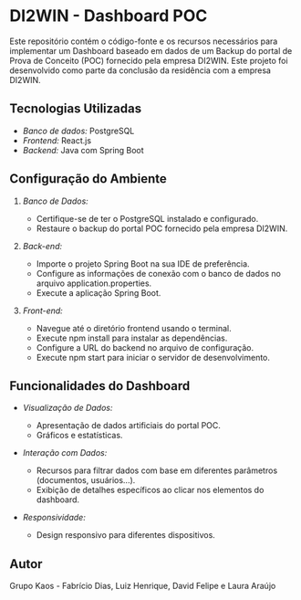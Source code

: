 # DI2WIN - Dashboard POC

Este repositório contém o código-fonte e os recursos necessários para implementar um Dashboard baseado em dados de um Backup do portal de Prova de Conceito (POC) fornecido pela empresa DI2WIN. Este projeto foi desenvolvido como parte da conclusão da residência com a empresa DI2WIN.

## Tecnologias Utilizadas

- *Banco de dados:* PostgreSQL
- *Frontend:* React.js
- *Backend:* Java com Spring Boot

## Configuração do Ambiente

1. *Banco de Dados:*
   - Certifique-se de ter o PostgreSQL instalado e configurado.
   - Restaure o backup do portal POC fornecido pela empresa DI2WIN.

2. *Back-end:*
   - Importe o projeto Spring Boot na sua IDE de preferência.
   - Configure as informações de conexão com o banco de dados no arquivo application.properties.
   - Execute a aplicação Spring Boot.

3. *Front-end:*
   - Navegue até o diretório frontend usando o terminal.
   - Execute npm install para instalar as dependências.
   - Configure a URL do backend no arquivo de configuração.
   - Execute npm start para iniciar o servidor de desenvolvimento.

## Funcionalidades do Dashboard

- *Visualização de Dados:*
  - Apresentação de dados artificiais do portal POC.
  - Gráficos e estatísticas.

- *Interação com Dados:*
  - Recursos para filtrar dados com base em diferentes parâmetros (documentos, usuários...).
  - Exibição de detalhes específicos ao clicar nos elementos do dashboard.

- *Responsividade:*
  - Design responsivo para diferentes dispositivos.

## Autor
Grupo Kaos - Fabrício Dias, Luiz Henrique, David Felipe e Laura Araújo